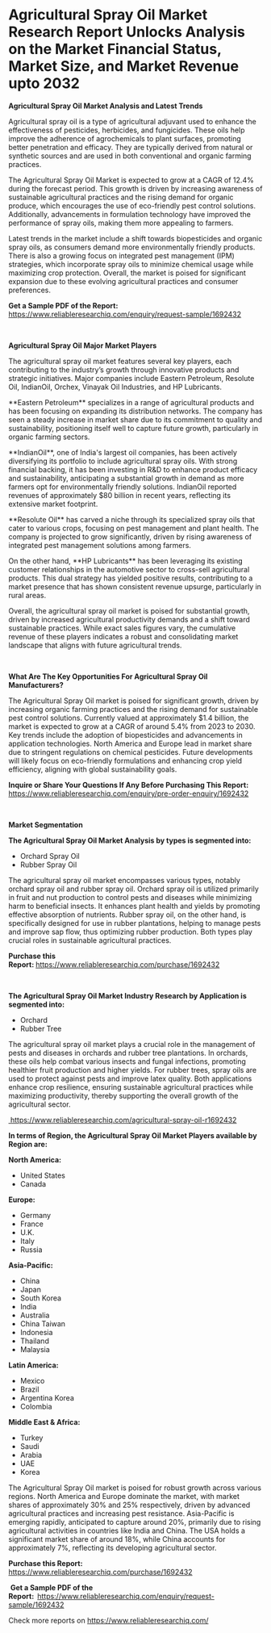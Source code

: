 <p><h1>Agricultural Spray Oil Market Research Report Unlocks Analysis on the Market Financial Status, Market Size, and Market Revenue upto 2032</h1></p><p><strong>Agricultural Spray Oil Market Analysis and Latest Trends</strong></p>
<p><p>Agricultural spray oil is a type of agricultural adjuvant used to enhance the effectiveness of pesticides, herbicides, and fungicides. These oils help improve the adherence of agrochemicals to plant surfaces, promoting better penetration and efficacy. They are typically derived from natural or synthetic sources and are used in both conventional and organic farming practices.</p><p>The Agricultural Spray Oil Market is expected to grow at a CAGR of 12.4% during the forecast period. This growth is driven by increasing awareness of sustainable agricultural practices and the rising demand for organic produce, which encourages the use of eco-friendly pest control solutions. Additionally, advancements in formulation technology have improved the performance of spray oils, making them more appealing to farmers.</p><p>Latest trends in the market include a shift towards biopesticides and organic spray oils, as consumers demand more environmentally friendly products. There is also a growing focus on integrated pest management (IPM) strategies, which incorporate spray oils to minimize chemical usage while maximizing crop protection. Overall, the market is poised for significant expansion due to these evolving agricultural practices and consumer preferences.</p></p>
<p><strong>Get a Sample PDF of the Report:&nbsp;</strong> <a href="https://www.reliableresearchiq.com/enquiry/request-sample/1692432?utm_campaign=103&utm_medium=2&utm_source=Github&utm_content=ia&utm_term=08012025&utm_id=agricultural-spray-oil">https://www.reliableresearchiq.com/enquiry/request-sample/1692432</a></p>
<p>&nbsp;</p>
<p><strong>Agricultural Spray Oil Major Market Players</strong></p>
<p><p>The agricultural spray oil market features several key players, each contributing to the industry’s growth through innovative products and strategic initiatives. Major companies include Eastern Petroleum, Resolute Oil, IndianOil, Orchex, Vinayak Oil Industries, and HP Lubricants.</p><p>**Eastern Petroleum** specializes in a range of agricultural products and has been focusing on expanding its distribution networks. The company has seen a steady increase in market share due to its commitment to quality and sustainability, positioning itself well to capture future growth, particularly in organic farming sectors.</p><p>**IndianOil**, one of India's largest oil companies, has been actively diversifying its portfolio to include agricultural spray oils. With strong financial backing, it has been investing in R&D to enhance product efficacy and sustainability, anticipating a substantial growth in demand as more farmers opt for environmentally friendly solutions. IndianOil reported revenues of approximately $80 billion in recent years, reflecting its extensive market footprint.</p><p>**Resolute Oil** has carved a niche through its specialized spray oils that cater to various crops, focusing on pest management and plant health. The company is projected to grow significantly, driven by rising awareness of integrated pest management solutions among farmers.</p><p>On the other hand, **HP Lubricants** has been leveraging its existing customer relationships in the automotive sector to cross-sell agricultural products. This dual strategy has yielded positive results, contributing to a market presence that has shown consistent revenue upsurge, particularly in rural areas.</p><p>Overall, the agricultural spray oil market is poised for substantial growth, driven by increased agricultural productivity demands and a shift toward sustainable practices. While exact sales figures vary, the cumulative revenue of these players indicates a robust and consolidating market landscape that aligns with future agricultural trends.</p></p>
<p>&nbsp;</p>
<p><strong>What Are The Key Opportunities For Agricultural Spray Oil Manufacturers?</strong></p>
<p><p>The Agricultural Spray Oil market is poised for significant growth, driven by increasing organic farming practices and the rising demand for sustainable pest control solutions. Currently valued at approximately $1.4 billion, the market is expected to grow at a CAGR of around 5.4% from 2023 to 2030. Key trends include the adoption of biopesticides and advancements in application technologies. North America and Europe lead in market share due to stringent regulations on chemical pesticides. Future developments will likely focus on eco-friendly formulations and enhancing crop yield efficiency, aligning with global sustainability goals.</p></p>
<p><strong>Inquire or Share Your Questions If Any Before Purchasing This Report:</strong> <a href="https://www.reliableresearchiq.com/enquiry/pre-order-enquiry/1692432?utm_campaign=103&utm_medium=2&utm_source=Github&utm_content=ia&utm_term=08012025&utm_id=agricultural-spray-oil">https://www.reliableresearchiq.com/enquiry/pre-order-enquiry/1692432</a></p>
<p>&nbsp;</p>
<p><strong>Market Segmentation</strong></p>
<p><strong>The Agricultural Spray Oil Market Analysis by types is segmented into:</strong></p>
<p><ul><li>Orchard Spray Oil</li><li>Rubber Spray Oil</li></ul></p>
<p><p>The agricultural spray oil market encompasses various types, notably orchard spray oil and rubber spray oil. Orchard spray oil is utilized primarily in fruit and nut production to control pests and diseases while minimizing harm to beneficial insects. It enhances plant health and yields by promoting effective absorption of nutrients. Rubber spray oil, on the other hand, is specifically designed for use in rubber plantations, helping to manage pests and improve sap flow, thus optimizing rubber production. Both types play crucial roles in sustainable agricultural practices.</p></p>
<p><strong>Purchase this Report:&nbsp;</strong><a href="https://www.reliableresearchiq.com/purchase/1692432?utm_campaign=103&utm_medium=2&utm_source=Github&utm_content=ia&utm_term=08012025&utm_id=agricultural-spray-oil">https://www.reliableresearchiq.com/purchase/1692432</a></p>
<p>&nbsp;</p>
<p><strong>The Agricultural Spray Oil Market Industry Research by Application is segmented into:</strong></p>
<p><ul><li>Orchard</li><li>Rubber Tree</li></ul></p>
<p><p>The agricultural spray oil market plays a crucial role in the management of pests and diseases in orchards and rubber tree plantations. In orchards, these oils help combat various insects and fungal infections, promoting healthier fruit production and higher yields. For rubber trees, spray oils are used to protect against pests and improve latex quality. Both applications enhance crop resilience, ensuring sustainable agricultural practices while maximizing productivity, thereby supporting the overall growth of the agricultural sector.</p></p>
<p><a href="https://www.reliableresearchiq.com/agricultural-spray-oil-r1692432?utm_campaign=103&utm_medium=2&utm_source=Github&utm_content=ia&utm_term=08012025&utm_id=agricultural-spray-oil">&nbsp;https://www.reliableresearchiq.com/agricultural-spray-oil-r1692432</a></p>
<p><strong>In terms of Region, the Agricultural Spray Oil Market Players available by Region are:</strong></p>
<p>
    <p> <strong> North America: </strong>
        <ul>
            <li>United States</li>
            <li>Canada</li>
        </ul>
        </p> 
    <p> <strong> Europe: </strong>
        <ul>
            <li>Germany</li>
            <li>France</li>
            <li>U.K.</li>
            <li>Italy</li>
            <li>Russia</li>
        </ul>
        </p> 
    <p> <strong> Asia-Pacific: </strong>
        <ul>
            <li>China</li>
            <li>Japan</li>
            <li>South Korea</li>
            <li>India</li>
            <li>Australia</li>
            <li>China Taiwan</li>
            <li>Indonesia</li>
            <li>Thailand</li>
            <li>Malaysia</li>
        </ul>
        </p> 
    <p> <strong> Latin America: </strong>
        <ul>
            <li>Mexico</li>
            <li>Brazil</li>
            <li>Argentina Korea</li>
            <li>Colombia</li>
        </ul>
        </p> 
    <p> <strong> Middle East & Africa: </strong>
        <ul>
            <li>Turkey</li>
            <li>Saudi</li>
            <li>Arabia</li>
            <li>UAE</li>
            <li>Korea</li>
        </ul>
    </p>
    </p>
<p><p>The Agricultural Spray Oil market is poised for robust growth across various regions. North America and Europe dominate the market, with market shares of approximately 30% and 25% respectively, driven by advanced agricultural practices and increasing pest resistance. Asia-Pacific is emerging rapidly, anticipated to capture around 20%, primarily due to rising agricultural activities in countries like India and China. The USA holds a significant market share of around 18%, while China accounts for approximately 7%, reflecting its developing agricultural sector.</p></p>
<p><strong>Purchase this Report: </strong><a href="https://www.reliableresearchiq.com/purchase/1692432?utm_campaign=103&utm_medium=2&utm_source=Github&utm_content=ia&utm_term=08012025&utm_id=agricultural-spray-oil">https://www.reliableresearchiq.com/purchase/1692432</a></p>
<p>&nbsp;<strong>Get a Sample PDF of the Report:&nbsp;&nbsp;</strong><a href="https://www.reliableresearchiq.com/enquiry/request-sample/1692432?utm_campaign=103&utm_medium=2&utm_source=Github&utm_content=ia&utm_term=08012025&utm_id=agricultural-spray-oil">https://www.reliableresearchiq.com/enquiry/request-sample/1692432</a></p>
<p><strong></strong></p>
<p>Check more reports on <a href="https://www.reliableresearchiq.com/?utm_campaign=103&utm_medium=2&utm_source=Github&utm_content=ia&utm_term=08012025&utm_id=agricultural-spray-oil">https://www.reliableresearchiq.com/</a></p>